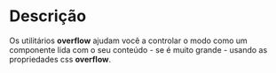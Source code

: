 # Descrição

Os utilitários **overflow** ajudam você a controlar o modo como um componente lida com o seu conteúdo - se é muito grande - usando as propriedades css **overflow**.